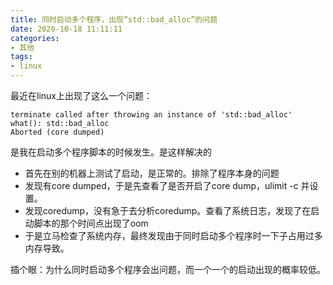 ```yaml
---
title: 同时启动多个程序，出现“std::bad_alloc”的问题
date: 2020-10-18 11:11:11
categories: 
- 其他
tags:
- linux
---
```


最近在linux上出现了这么一个问题：

```
terminate called after throwing an instance of 'std::bad_alloc' 
what(): std::bad_alloc
Aborted (core dumped)
```

是我在启动多个程序脚本的时候发生。是这样解决的

- 首先在别的机器上测试了启动，是正常的。排除了程序本身的问题
- 发现有core dumped，于是先查看了是否开启了core dump，ulimit -c 并设置。
- 发现coredump，没有急于去分析coredump。查看了系统日志，发现了在启动脚本的那个时间点出现了oom
- 于是立马检查了系统内存，最终发现由于同时启动多个程序时一下子占用过多内存导致。



插个眼：为什么同时启动多个程序会出问题，而一个一个的启动出现的概率较低。

